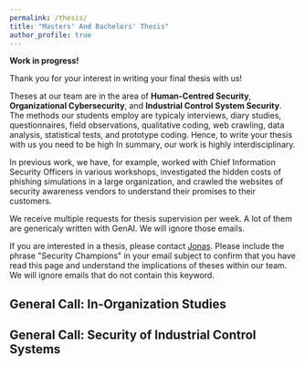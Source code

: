 ```yaml
---
permalink: /thesis/
title: "Masters' And Bachelors' Thesis"
author_profile: true
---
```


__Work in progress!__


Thank you for your interest in writing your final thesis with us! 

Theses at our team are in the area of __Human-Centred Security__, __Organizational Cybersecurity__, and __Industrial Control System Security__. The methods our students employ are typicaly interviews, diary studies, questionnaires, field observations, qualitative coding, web crawling, data analysis, statistical tests, and prototype coding. Hence, to write your thesis with us you need to be high In summary, our work is highly interdisciplinary.

In previous work, we have, for example, worked with Chief Information Security Officers in various workshops, investigated the hidden costs of phishing simulations in a large organization, and crawled the websites of security awareness vendors to understand their promises to their customers.  


We receive multiple requests for thesis supervision per week. A lot of them are genericaly written with GenAI. We will ignore those emails.

If you are interested in a thesis, please contact [Jonas](/team/). Please include the phrase "Security Champions" in your email subject to confirm that you have read this page and understand the implications of theses within our team. We will ignore emails that do not contain this keyword.


## General Call: In-Organization Studies

## General Call: Security of Industrial Control Systems